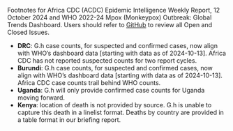 Footnotes for Africa CDC (ACDC) Epidemic Intelligence Weekly Report, 12 October
2024 and WHO 2022-24 Mpox (Monkeypox) Outbreak: Global Trends Dashboard. Users
should refer to
[GitHub](https://github.com/globaldothealth/outbreak-data/issues?q=is%3Aissue+is%3Aopen+label%3A%22mpox+2024%22)
to review all Open and Closed Issues.

- **DRC**: G.h case counts, for suspected and confirmed cases, now align with
  WHO’s dashboard data [starting with data as of 2024-10-13]. Africa CDC has not
  reported suspected counts for two report cycles.
- **Burundi**: G.h case counts, for suspected and confirmed cases, now align
  with WHO’s dashboard data [starting with data as of 2024-10-13]. Africa CDC
  case counts trail behind WHO counts.
- **Uganda**: G.h will only provide confirmed case counts for Uganda moving
  forward.
- **Kenya**: location of death is not provided by source. G.h is unable to
  capture this death in a linelist format. Deaths by country are provided in a
  table format in our briefing report.
